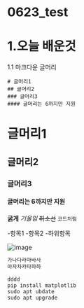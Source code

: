 # 0623_test

1.오늘 배운것
============

1.1 마크다운 글머리
```
# 글머리1
## 글머리2
### 글머리3
#### 글머리는 6까지만 지원
```
# 글머리1
## 글머리2
### 글머리3
#### 글머리는 6까지만 지원

**굵게**
*기울임*
~~취소선~~
`코드처럼`

-항목1
-항목2
  -하위항목


![image](https://github.com/user-attachments/assets/982a60e8-5bf0-41bc-9a66-2fb3fbdfb6e7)


```bash
가나다라마바사
아자차카타파하
```
```
dddd
pip install matplotlib
sudo apt ubdate
sudo apt upgrade
```
